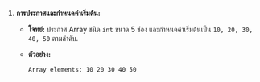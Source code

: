 1.  **การประกาศและกำหนดค่าเริ่มต้น:**
    
    -   **โจทย์:** ประกาศ Array ชนิด `int` ขนาด 5 ช่อง และกำหนดค่าเริ่มต้นเป็น `10, 20, 30, 40, 50` ตามลำดับ.
        
    -   **ตัวอย่าง:**
        
        ```
        Array elements: 10 20 30 40 50
        
        ```